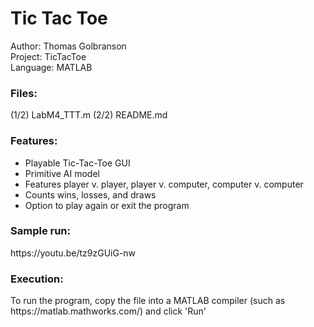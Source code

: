 <h1>Tic Tac Toe</h1>

Author: Thomas Golbranson <br>
Project: TicTacToe<br>
Language: MATLAB<br>

<h3>Files: </h3>
(1/2) LabM4_TTT.m
(2/2) README.md

<h3>Features:</h3>
<ul>
<li>Playable Tic-Tac-Toe GUI</li>
<li>Primitive AI model</li>
<li>Features player v. player, player v. computer, computer v. computer</li>
<li>Counts wins, losses, and draws</li>
<li>Option to play again or exit the program</li>
</ul>

<h3>Sample run: </h3>
https://youtu.be/tz9zGUiG-nw 

<h3>Execution:</h3>
To run the program, copy the file into a MATLAB compiler (such as https://matlab.mathworks.com/) and click 'Run'
